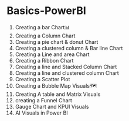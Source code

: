 # Basics-PowerBI
1. Creating a bar Chart📊
2. Creating a Column Chart
3. Creating a pie chart & donut Chart
4. Creating a clustered column & Bar line Chart
5. Creating a Line and area Chart
6. Creating a Ribbon Chart
7. Creating a line and Stacked Column Chart
8. Creating a line and clustered column Chart
9. Creating a Scatter Plot
10. Creating a Bubble Map Visuals🗺️
11. Creating A table and Matrix Visuals
12. creating a Funnel Chart
13. Gauge Chart and KPUI Visuals
14. AI Visuals in Power BI
